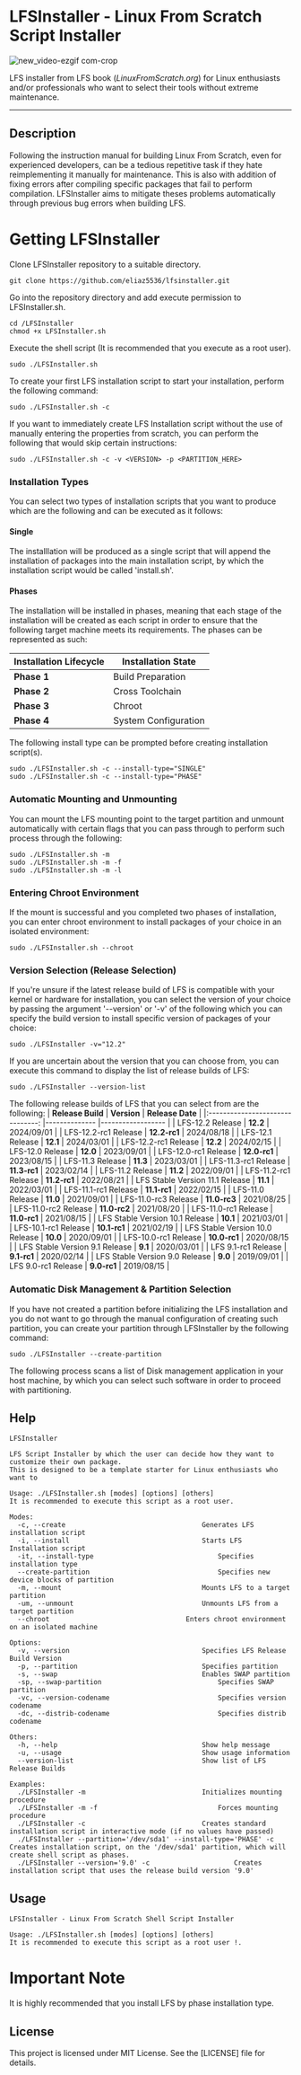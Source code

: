 # LFSInstaller - Linux From Scratch Script Installer

![new_video-ezgif com-crop](https://github.com/user-attachments/assets/72c916b2-268c-49a4-a3c7-a00c1f8a1659)

LFS installer from LFS book (_LinuxFromScratch.org_) for Linux enthusiasts and/or professionals who want to select their tools without extreme maintenance.

----------------------------------------------------------------------------------------------------------------------------

## Description
Following the instruction manual for building Linux From Scratch, even for experienced developers, can be a tedious repetitive task if they hate reimplementing it manually for maintenance. This is also with addition of fixing errors after compiling specific packages that fail to perform compilation. LFSInstaller aims to mitigate theses problems automatically through previous bug errors when building LFS.

# Getting LFSInstaller
Clone LFSInstaller repository to a suitable directory.
```
git clone https://github.com/eliaz5536/lfsinstaller.git
```

Go into the repository directory and add execute permission to LFSInstaller.sh.
```
cd /LFSInstaller
chmod +x LFSInstaller.sh
```

Execute the shell script (It is recommended that you execute as a root user).
```
sudo ./LFSInstaller.sh
```

To create your first LFS installation script to start your installation, perform the following command:
```
sudo ./LFSInstaller.sh -c
```

If you want to immediately create LFS Installation script without the use of manually entering the properties from scratch, you can perform the following that would skip certain instructions:
```
sudo ./LFSInstaller.sh -c -v <VERSION> -p <PARTITION_HERE>
```

### Installation Types
You can select two types of installation scripts that you want to produce which are the following and can be executed as it follows:

#### Single
The installlation will be produced as a single script that will append the installation of packages into the main installation script, by which the installation script would be called 'install.sh'.

#### Phases
The installation will be installed in phases, meaning that each stage of the installation will be created as each script
in order to ensure that the following target machine meets its requirements. The phases can be represented as such:

| **Installation Lifecycle** 	| **Installation State** 	|
|----------------------------	|------------------------	|
| **Phase 1**                	| Build Preparation      	|
| **Phase 2**                	| Cross Toolchain        	|
| **Phase 3**                	| Chroot                 	|
| **Phase 4**                	| System Configuration   	|

The following install type can be prompted before creating installation script(s).
```
sudo ./LFSInstaller.sh -c --install-type="SINGLE"
sudo ./LFSInstaller.sh -c --install-type="PHASE"
```

### Automatic Mounting and Unmounting
You can mount the LFS mounting point to the target partition and unmount automatically with certain flags that you can pass through to perform such process through the following:
```
sudo ./LFSInstaller.sh -m
sudo ./LFSInstaller.sh -m -f 
sudo ./LFSInstaller.sh -m -l 
```

### Entering Chroot Environment
If the mount is successful and you completed two phases of installation, you can enter chroot environment to install 
packages of your choice in an isolated environment:
```
sudo ./LFSInstaller.sh --chroot
```

### Version Selection (Release Selection)
If you're unsure if the latest release build of LFS is compatible with your kernel or hardware for installation, you can select the version of your choice by 
passing the argument '--version' or '-v' of the following which you can specify the build version to install specific version of packages of your choice:
```
sudo ./LFSInstaller -v="12.2"
```

If you are uncertain about the version that you can choose from, you can execute this command to display the list of release builds of LFS:
```
sudo ./LFSInstaller --version-list
```

The following release builds of LFS that you can select from are the following: 
|        **Release Build**        	| **Version**  	| **Release Date** 	|
|:-------------------------------:	|--------------	|------------------	|
| LFS-12.2 Release                	| **12.2**     	| 2024/09/01       	|
| LFS-12.2-rc1 Release            	| **12.2-rc1** 	| 2024/08/18       	|
| LFS-12.1 Release                	| **12.1**     	| 2024/03/01       	|
| LFS-12.2-rc1 Release            	| **12.2**     	| 2024/02/15       	|
| LFS-12.0 Release                	| **12.0**     	| 2023/09/01       	|
| LFS-12.0-rc1 Release            	| **12.0-rc1** 	| 2023/08/15       	|
| LFS-11.3 Release                	| **11.3**     	| 2023/03/01       	|
| LFS-11.3-rc1 Release            	| **11.3-rc1** 	| 2023/02/14       	|
| LFS-11.2 Release                	| **11.2**     	| 2022/09/01       	|
| LFS-11.2-rc1 Release            	| **11.2-rc1** 	| 2022/08/21       	|
| LFS Stable Version 11.1 Release 	| **11.1**     	| 2022/03/01       	|
| LFS-11.1-rc1 Release            	| **11.1-rc1** 	| 2022/02/15       	|
| LFS-11.0 Release                	| **11.0**     	| 2021/09/01       	|
| LFS-11.0-rc3 Release            	| **11.0-rc3** 	| 2021/08/25       	|
| LFS-11.0-rc2 Release            	| **11.0-rc2** 	| 2021/08/20       	|
| LFS-11.0-rc1 Release            	| **11.0-rc1** 	| 2021/08/15       	|
| LFS Stable Version 10.1 Release 	| **10.1**     	| 2021/03/01       	|
| LFS-10.1-rc1 Release            	| **10.1-rc1** 	| 2021/02/19       	|
| LFS Stable Version 10.0 Release 	| **10.0**     	| 2020/09/01       	|
| LFS-10.0-rc1 Release            	| **10.0-rc1** 	| 2020/08/15       	|
| LFS Stable Version 9.1 Release  	| **9.1**      	| 2020/03/01       	|
| LFS 9.1-rc1 Release             	| **9.1-rc1**  	| 2020/02/14       	|
| LFS Stable Version 9.0 Release  	| **9.0**      	| 2019/09/01       	|
| LFS 9.0-rc1 Release             	| **9.0-rc1**  	| 2019/08/15       	|

### Automatic Disk Management & Partition Selection
If you have not created a partition before initializing the LFS installation and you do not want to go through the manual configuration of creating such partition, you can 
create your partition through LFSInstaller by the following command:
```
sudo ./LFSInstaller --create-partition
```

The following process scans a list of Disk management application in your host machine, by which you can select such software in order to proceed with partitioning.

## Help
```
LFSInstaller
 
LFS Script Installer by which the user can decide how they want to customize their own package.
This is designed to be a template starter for Linux enthusiasts who want to 

Usage: ./LFSInstaller.sh [modes] [options] [others]
It is recommended to execute this script as a root user.

Modes: 
  -c, --create									Generates LFS installation script
  -i, --install									Starts LFS Installation script
  -it, --install-type								Specifies installation type
  --create-partition								Specifies new device blocks of partition
  -m, --mount									Mounts LFS to a target partition
  -um, --unmount								Unmounts LFS from a target partition
  --chroot									Enters chroot environment on an isolated machine

Options:
  -v, --version									Specifies LFS Release Build Version
  -p, --partition								Specifies partition
  -s, --swap									Enables SWAP partition
  -sp, --swap-partition								Specifies SWAP partition
  -vc, --version-codename							Specifies version codename
  -dc, --distrib-codename							Specifies distrib codename
 
Others:
  -h, --help									Show help message
  -u, --usage									Show usage information
  --version-list								Show list of LFS Release Builds
 
Examples:
  ./LFSInstaller -m								Initializes mounting procedure
  ./LFSInstaller -m -f								Forces mounting procedure
  ./LFSInstaller -c								Creates standard installation script in interactive mode (if no values have passed)
  ./LFSInstaller --partition='/dev/sda1' --install-type='PHASE' -c		Creates installation script, on the '/dev/sda1' partition, which will create shell script as phases.
  ./LFSInstaller --version='9.0' -c						Creates installation script that uses the release build version '9.0'
```

## Usage
```
LFSInstaller - Linux From Scratch Shell Script Installer
 
Usage: ./LFSInstaller.sh [modes] [options] [others]
It is recommended to execute this script as a root user !.
```

# Important Note
It is highly recommended that you install LFS by phase installation type.

## License
This project is licensed under MIT License. See the [LICENSE] file for details.
